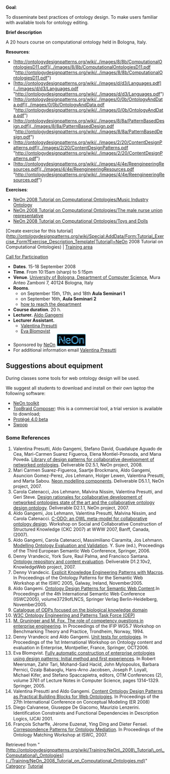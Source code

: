 __Goal__:


To disseminate best practices of ontology design. To make users familiar with available tools for ontology editing.


__Brief description__


A 20 hours course on computational ontology held in Bologna, Italy.




__Resources__:



* [http://ontologydesignpatterns.org/wiki/../images/8/8b/ComputationalOntologiesD11.pdf](../images/8/8b/ComputationalOntologiesD11.pdf "http://ontologydesignpatterns.org/wiki/../images/8/8b/ComputationalOntologiesD11.pdf")
* [http://ontologydesignpatterns.org/wiki/../images/d/d3/Languages.pdf](../images/d/d3/Languages.pdf "http://ontologydesignpatterns.org/wiki/../images/d/d3/Languages.pdf")
* [http://ontologydesignpatterns.org/wiki/../images/0/0b/OntologyAndData.pdf](../images/0/0b/OntologyAndData.pdf "http://ontologydesignpatterns.org/wiki/../images/0/0b/OntologyAndData.pdf")
* [http://ontologydesignpatterns.org/wiki/../images/8/8a/PatternBasedDesign.pdf](../images/8/8a/PatternBasedDesign.pdf "http://ontologydesignpatterns.org/wiki/../images/8/8a/PatternBasedDesign.pdf")
* [http://ontologydesignpatterns.org/wiki/../images/2/20/ContentDesignPatterns.pdf](../images/2/20/ContentDesignPatterns.pdf "http://ontologydesignpatterns.org/wiki/../images/2/20/ContentDesignPatterns.pdf")
* [http://ontologydesignpatterns.org/wiki/../images/4/4e/ReengineeringResources.pdf](../images/4/4e/ReengineeringResources.pdf "http://ontologydesignpatterns.org/wiki/../images/4/4e/ReengineeringResources.pdf")


__Exercises__:



* [NeOn 2008 Tutorial on Computational Ontologies/Music Industry Ontology](../Training/NeOn_2008_Tutorial_on_Computational_Ontologies/Music_Industry_Ontology.md "Training:NeOn 2008 Tutorial on Computational Ontologies/Music Industry Ontology")
* [NeOn 2008 Tutorial on Computational Ontologies/The male nurse union representative](../Training/NeOn_2008_Tutorial_on_Computational_Ontologies/The_male_nurse_union_representative.md "Training:NeOn 2008 Tutorial on Computational Ontologies/The male nurse union representative")
* [NeOn 2008 Tutorial on Computational Ontologies/Toys and Dolls](../Training/NeOn_2008_Tutorial_on_Computational_Ontologies/Toys_and_Dolls.md "Training:NeOn 2008 Tutorial on Computational Ontologies/Toys and Dolls")


[Create exercise for this tutorial](http://ontologydesignpatterns.org/wiki/Special:AddData/Form:Tutorial_Exercise_Form?Exercise_Description_Template[Tutorial]=NeOn 2008 Tutorial on Computational Ontologies) | [Training area](../Training/Main.md "Training:Main")

 [Call for Participation](../Community/NeOnODPCourse2008BolognaCFP.md "Community:NeOnODPCourse2008BolognaCFP")



* __Dates__. 15-18 September 2008
* __Time__. From 10:15am (sharp) to 5:15pm
* __Venue__. [University of Bologna, Department of Computer Science](http://www.cs.unibo.it "http://www.cs.unibo.it"), Mura Anteo Zamboni 7, 40124 Bologna, Italy
* __Rooms__.
	+ on September 15th, 17th, and 18th __Aula Seminari 1__
	+ on September 16th, __Aula Seminari 2__
	+ [how to reach the department](http://www.cs.unibo.it/dept/raggiungerci.html "http://www.cs.unibo.it/dept/raggiungerci.html")
* __Course duration__. 20 h.
* __Lecturer.__ [Aldo Gangemi](mailto:aldo.gangemi@cnr.it| "mailto:aldo.gangemi@cnr.it|")
* __Lecturer Assistant.__
	+ [Valentina Presutti](mailto:presutti@cs.unibo.it| "mailto:presutti@cs.unibo.it|")
	+ [Eva Blomqvist](mailto:Eva.Blomqvist@jth.hj.se| "mailto:Eva.Blomqvist@jth.hj.se|")
* Sponsored by [NeOn](http://www.neon-project.org "http://www.neon-project.org") [![Image:Neonlogo.jpg](../images/d/db/Neonlogo.jpg)](../Image/Neonlogo.jpg.md "Image:Neonlogo.jpg")
* For additional information email [Valentina Presutti](mailto:presutti@cs.unibo.it| "mailto:presutti@cs.unibo.it|")


##   Suggestions about equipment


During classes some tools for web ontology design will be used.
  
We suggest all students to download and install on their own laptop
the following software:



* [NeOn toolkit](http://www.neon-toolkit.org/component/option,com_remository/Itemid,67/func,select/id,1/ "http://www.neon-toolkit.org/component/option,com_remository/Itemid,67/func,select/id,1/")
* [TopBraid Composer](http://www.topbraidcomposer.com/download.html "http://www.topbraidcomposer.com/download.html"): this is a commercial tool, a trial version is available to download;
* [Protégé 4.0 beta](http://protege.stanford.edu/download/download.html "http://protege.stanford.edu/download/download.html")
* [Swoop](http://www.mindswap.org/2004/SWOOP/downloads/ "http://www.mindswap.org/2004/SWOOP/downloads/")


###   Some References


1. Valentina Presutti, Aldo Gangemi, Stefano David, Guadalupe Aguado de Cea, Mari-Carmen Suarez Figueroa, Elena Montiel-Ponsoda, and Marıa Poveda. [Library of design patterns for collaborative development of networked ontologies](http://www.neon-project.org/web-content/index.php?option=com_weblinks&task=view&catid=17&id=139 "http://www.neon-project.org/web-content/index.php?option=com_weblinks&task=view&catid=17&id=139"). Deliverable D2.5.1, NeOn project, 2008.
2. Mari Carmen Suarez-Figueroa, Saartje Brockmans, Aldo Gangemi, Asuncion Gomez-Perez, Jos Lehmann, Holger Lewen, Valentina Presutti, and Marta Sabou. [Neon modelling components](http://www.neon-project.org/web-content/index.php?option=com_weblinks&task=view&catid=17&id=55 "http://www.neon-project.org/web-content/index.php?option=com_weblinks&task=view&catid=17&id=55"). Deliverable D5.1.1, NeOn project, 2007.
3. Carola Catenacci, Jos Lehmann, Malvina Nissim, Valentina Presutti, and Geri Steve. [Design rationales for collaborative development of networked ontologies state of the art and the collaborative ontology design ontology](http://www.neon-project.org/web-content/index.php?option=com_weblinks&task=view&catid=17&id=82 "http://www.neon-project.org/web-content/index.php?option=com_weblinks&task=view&catid=17&id=82"). Deliverable D2.1.1, NeOn project, 2007.
4. Aldo Gangemi, Jos Lehmann, Valentina Presutti, Malvina Nissim, and Carola Catenacci. [C-ODO: an OWL meta-model for collaborative ontology design](http://www2007.org/workshops/paper_38.pdf "http://www2007.org/workshops/paper_38.pdf"). Workshop on Social and Collaborative Construction of Structured Knowledge (CKC 2007) at WWW 2007, Banff, Canada, (2007).
5. Aldo Gangemi, Carola Catenacci, Massimiliano Ciaramita, Jos Lehmann. [Modelling Ontology Evaluation and Validation](http://www.loa-cnr.it/Papers/ESWC_GangemiEtAl_Final2.pdf "http://www.loa-cnr.it/Papers/ESWC_GangemiEtAl_Final2.pdf"). Y. Sure (ed.), Proceedings of the Third European Semantic Web Conference, Springer, 2006.
6. Denny Vrandecic, York Sure, Raul Palma, and Francisco Santana. [Ontology repository and content evaluation](http://knowledgeweb.semanticweb.org/semanticportal/home.jsp?content=instance.jsp&_sew_var_name=instance&_sew_instance=D1.2.10v2%3A+Ontology+repository&_sew_instance_set=kweb&_origin=%2Fhome.jsp "http://knowledgeweb.semanticweb.org/semanticportal/home.jsp?content=instance.jsp&_sew_var_name=instance&_sew_instance=D1.2.10v2%3A+Ontology+repository&_sew_instance_set=kweb&_origin=%2Fhome.jsp"). Deliverable D1.2.10v2, KnowledgeWeb project, 2007.
7. Denny Vrandecic. [Explicit Knowledge Engineering Patterns with Macros](http://www.aifb.uni-karlsruhe.de/WBS/dvr/publications/ontomakro.pdf "http://www.aifb.uni-karlsruhe.de/WBS/dvr/publications/ontomakro.pdf"). In Proceedings of the Ontology Patterns for the Semantic Web Workshop at the ISWC 2005, Galway, Ireland, November2005.
8. Aldo Gangemi. [Ontology Design Patterns for Semantic Web Content](http://www.csc.liv.ac.uk/~dirk/modularity/papers/gangemi-05.pdf "http://www.csc.liv.ac.uk/~dirk/modularity/papers/gangemi-05.pdf").In Proceedings of the 4th International Semantic Web Conference (ISWC2005), volume3729ofLNCS, Springer Verlag Berlin-Heidelberg, November2005.
9. [Catalogue of ODPs focused on the biological knowledge domain](http://odps.sourceforge.net/ "http://odps.sourceforge.net/")
10. [W3C Ontology Engineering and Patterns Task Force (OEP)](http://www.w3.org/2001/sw/BestPractices/OEP/ "http://www.w3.org/2001/sw/BestPractices/OEP/")
11. [M. Gruninger and M. Fox. The role of competency questions in enterprise engineering](http://citeseer.ist.psu.edu/6130.html "http://citeseer.ist.psu.edu/6130.html"). In Proceedings of the IFIP WG5.7 Workshop on Benchmarking Theory and Practice, Trondheim, Norway, 1994.
12. Denny Vrandecic and Aldo Gangemi. [Unit tests for ontologies](http://www.aifb.uni-karlsruhe.de/WBS/dvr/publications/ontocontent2006unit.pdf "http://www.aifb.uni-karlsruhe.de/WBS/dvr/publications/ontocontent2006unit.pdf"). In Proceedings of the 1st International Workshop on Ontology content and evaluation in Enterprise, Montpellier, France, Springer, OCT2006.
13. Eva Blomqvist. [Fully automatic construction of enterprise ontologies using design patterns: Initial method and ﬁrst experiences](http://hem.hj.se/~blev/Publications/blomqvist05automatic.pdf "http://hem.hj.se/~blev/Publications/blomqvist05automatic.pdf"). In Robert Meersman, Zahir Tari, Mohand-Said Hacid, John Mylopoulos, Barbara Pernici, Ozalp Babaoglu, Hans-Arno Jacobsen, Joseph P. Loyall, Michael Kifer, and Stefano Spaccapietra, editors, OTM Conferences (2), volume 3761 of Lecture Notes in Computer Science, pages 1314–1329. Springer, 2005.
14. Valentina Presutti and Aldo Gangemi. [Content Ontology Design Patterns as Practical Building Blocks for Web Ontologies](http://wiki.loa-cnr.it/index.php/Image:ERPaperODP.pdf "http://wiki.loa-cnr.it/index.php/Image:ERPaperODP.pdf"). In Proceedings of the 27th International Conference on Conceptual Modeling (ER 2008)
15. Diego Calvanese, Giuseppe De Giacomo, Maurizio Lenzerini. Identiﬁcation Constraints and Functional Dependencies in Description Logics, IJCAI 2001.
16. François Scharffe, Jérome Euzenat, Ying Ding and Dieter Fensel. [Correspondence Patterns for Ontology Mediation](http://www.sti-innsbruck.at/results/browse/conference-papers/details/?uid=242 "http://www.sti-innsbruck.at/results/browse/conference-papers/details/?uid=242"). In Proceedings of the Ontology Matching Workshop at ISWC, 2007.




Retrieved from "[http://ontologydesignpatterns.org/wiki/Training:NeOn\_2008\_Tutorial\_on\_Computational\_Ontologies](../Training/NeOn_2008_Tutorial_on_Computational_Ontologies.md)"
 [Category](http://ontologydesignpatterns.org/wiki/Special:Categories "Special:Categories"): [Tutorial](../Category/Tutorial.md "Category:Tutorial")